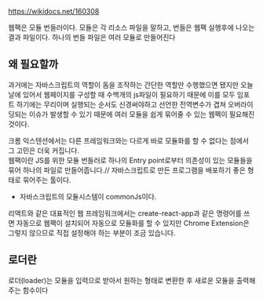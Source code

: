 https://wikidocs.net/160308

웹팩은 모듈 번들러이다. 모듈은 각 리소스 파일을 말하고, 번들은 웹팩 실행후에 나오는 결과 파일이다. 하나의 번들 파일은 여러 모듈로 만들어진다  

## 왜 필요할까
과거에는 자바스크립트의 역할이 돔을 조작하는 간단한 역할만 수행했으면 됐지만 오늘날에 있어서 웹페이지를 구성할 때 수백개의 js파일이 필요하기 때문에 이를 모두 임포트 하기에는 무리이며 실행되는 순서도 신경써야하고 선언한 전역변수가 겹쳐 오버라이딩되는 이슈가 발생할 수 있기 때문에 여러 모듈을 쉽게 묶어줄 수 있는 웹펙이 필요해진것이다.

크롬 익스텐션에서는 다른 프레임워크와는 다르게 바로 모듈화를 할 수 없다는 점에서 그 고민은 더욱 커집니다.  
웹팩이란 JS를 위한 모듈 번들러로 하나의 Entry point로부터 의존성이 있는 모듈들을 묶어 하나의 파일로 만들어줍니다.// 자바스크립트로 만든 프로그램을 배포하기 좋은 형태로 묶어주는 툴이다.

* 자바스크립트의 모듈시스템이 commonJs이다.

리액트와 같은 대표적인 웹 프레임워크에서는 create-react-app과 같은 명령어를 쓰면 자동으로 웹팩이 설치되어 자동으로 모듈화를 할 수 있지만 Chrome Extension은 그렇지 않으므로 직접 설정해야 하는 부분이 조금 있습니다. 


## 로더란

로더(loader)는 모듈을 입력으로 받아서 원하는 형태로 변환한 후 새로운 모듈을 출력해주는 함수이다